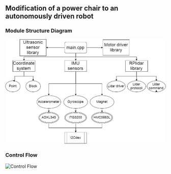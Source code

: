 ## Modification of a power chair to an autonomously driven robot
### Module Structure Diagram
![Module Structure Diagram](https://github.com/samsonchan666/AutonomousVehicle/blob/master/module_structure_diagram.jpg) 

### Control Flow
![Control Flow](https://github.com/samsonchan666/AutonomousVehicle/blob/control_flow.jpg) 


